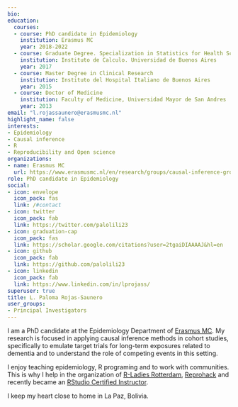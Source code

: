 ```yaml
---
bio: 
education:
  courses:
  - course: PhD candidate in Epidemiology
    institution: Erasmus MC
    year: 2018-2022
  - course: Graduate Degree. Specialization in Statistics for Health Sciences
    institution: Instituto de Calculo. Universidad de Buenos Aires
    year: 2017
  - course: Master Degree in Clinical Research
    institution: Instituto del Hospital Italiano de Buenos Aires
    year: 2015
  - course: Doctor of Medicine
    institution: Faculty of Medicine, Universidad Mayor de San Andres
    year: 2013
email: "l.rojassaunero@erasmusmc.nl"
highlight_name: false
interests:
- Epidemiology
- Causal inference
- R
- Reproducibility and Open science
organizations:
- name: Erasmus MC
  url: https://www.erasmusmc.nl/en/research/groups/causal-inference-group
role: PhD candidate in Epidemiology
social:
- icon: envelope
  icon_pack: fas
  link: /#contact
- icon: twitter
  icon_pack: fab
  link: https://twitter.com/palolili23
- icon: graduation-cap
  icon_pack: fas
  link: https://scholar.google.com/citations?user=2tgaiDIAAAAJ&hl=en
- icon: github
  icon_pack: fab
  link: https://github.com/palolili23
- icon: linkedin
  icon_pack: fab
  link: https://www.linkedin.com/in/lprojass/
superuser: true
title: L. Paloma Rojas-Saunero
user_groups:
- Principal Investigators
---
```


I am a PhD candidate at the Epidemiology Department of [Erasmus MC](https://www.erasmusmc.nl/en/research/groups/causal-inference-group). My research is focused in applying causal inference methods in cohort studies, specifically to emulate target trials for long-term exposures related to dementia and to understand the role of competing events in this setting. 

I enjoy teaching epidemiology, R programing and to work with communities. This is why I help in the organization of [R-Ladies Rotterdam](https://twitter.com/rladiesrdam), [Reprohack](https://reprohack.github.io/reprohack-hq/) and recently became  an [RStudio Certified Instructor](https://education.rstudio.com/trainers/people/rojas-saunero+paloma/).

I keep my heart close to home in La Paz, Bolivia. 

